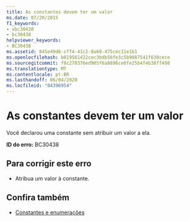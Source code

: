 ```yaml
---
title: As constantes devem ter um valor
ms.date: 07/20/2015
f1_keywords:
- vbc30438
- bc30438
helpviewer_keywords:
- BC30438
ms.assetid: 845e49d6-cff4-41c2-8a68-475cec11e1b1
ms.openlocfilehash: b019561422cec3bdb56fe3c5b9087541f630cece
ms.sourcegitcommit: f8c270376ed905f6a8896ce0fe25b4f4b38ff498
ms.translationtype: MT
ms.contentlocale: pt-BR
ms.lasthandoff: 06/04/2020
ms.locfileid: "84396954"
---
```

# <a name="constants-must-have-a-value"></a>As constantes devem ter um valor
Você declarou uma constante sem atribuir um valor a ela.  
  
 **ID do erro:** BC30438  
  
## <a name="to-correct-this-error"></a>Para corrigir este erro  
  
- Atribua um valor à constante.  
  
## <a name="see-also"></a>Confira também

- [Constantes e enumerações](../language-reference/constants-and-enumerations.md)
